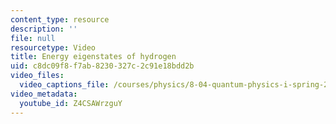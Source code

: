 ```yaml
---
content_type: resource
description: ''
file: null
resourcetype: Video
title: Energy eigenstates of hydrogen
uid: c8dc09f8-f7ab-8230-327c-2c91e18bdd2b
video_files:
  video_captions_file: /courses/physics/8-04-quantum-physics-i-spring-2016/video-lectures/part-3/energy-eigenstates-of-hydrogen/Z4CSAWrzguY.vtt
video_metadata:
  youtube_id: Z4CSAWrzguY
---
```

